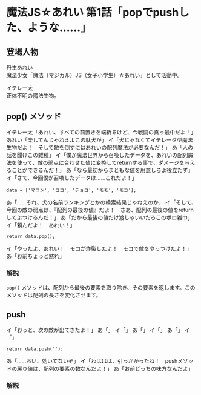 # 魔法JS☆あれい 第1話「popでpushした、ような……」

## 登場人物

丹生あれい  
魔法少女「魔法（マジカル）JS（女子小学生）☆あれい」として活動中。

イテレー太  
正体不明の魔法生物。

## pop() メソッド

イテレー太「あれい、すべての前置きを端折るけど、今戦闘の真っ最中だよ！」
あれい「楽してんじゃねえよこの駄犬が」
イ「犬じゃなくてイテレータ型魔法生物だよ！　そして敵を倒すにはあれいの配列魔法が必要なんだ！」
あ「人の話を聞けこの雑種」
イ「僕が魔法世界から召喚したデータを、あれいの配列魔法を使って、敵の弱点に合わせた値に変換してreturnする事で、ダメージを与えることができるんだ！」
あ「なら最初からまともな値を用意しろよ役立たず」
イ「さて、今回僕が召喚したデータは……これだよ！」

```
data = ['マロン', 'ココ', 'チョコ', 'モモ', 'モコ'];
```

あ「……それ、犬の名前ランキングとかの検索結果じゃねえのか」
イ「そして、今回の敵の弱点は、『配列の最後の値』だよ！　さあ、配列の最後の値をreturnしてぶつけるんだ！」
あ「だから最後の値だけ渡しゃいいだろこのボロ雑巾」
イ「頼んだよ！　あれい！」

```
return data.pop();
```

イ「やったよ、あれい！　モコが炸裂したよ！　モコで敵をやっつけたよ！」
あ「お前ちょっと黙れ」

### 解説

`pop()` メソッドは、配列から最後の要素を取り除き、その要素を返します。このメソッドは配列の長さを変化させます。

## push

イ「おっと、次の敵が出てきたよ！」
あ「」
イ「」
あ「」
イ「」
あ「」
イ「」

`return data.push('');`

あ「……おい、効いてないぞ」
イ「わははは、引っかかったね！　pushメソッドの戻り値は、配列の要素の数なんだよ！」
あ「お前どっちの味方なんだよ」

### 解説

<!--stackedit_data:
eyJoaXN0b3J5IjpbLTIxMzY1MTYxOTIsLTE5NzI4ODg1NTEsMj
g1MjAwMzU5LC00OTQ0OTc5NzYsLTcyODA2NTExMiwtODI3MTAw
NTEyLDExNDEwMjAzODAsLTg0NzEwNDcwNiwtMTgxNTE0OTg3Ml
19
-->